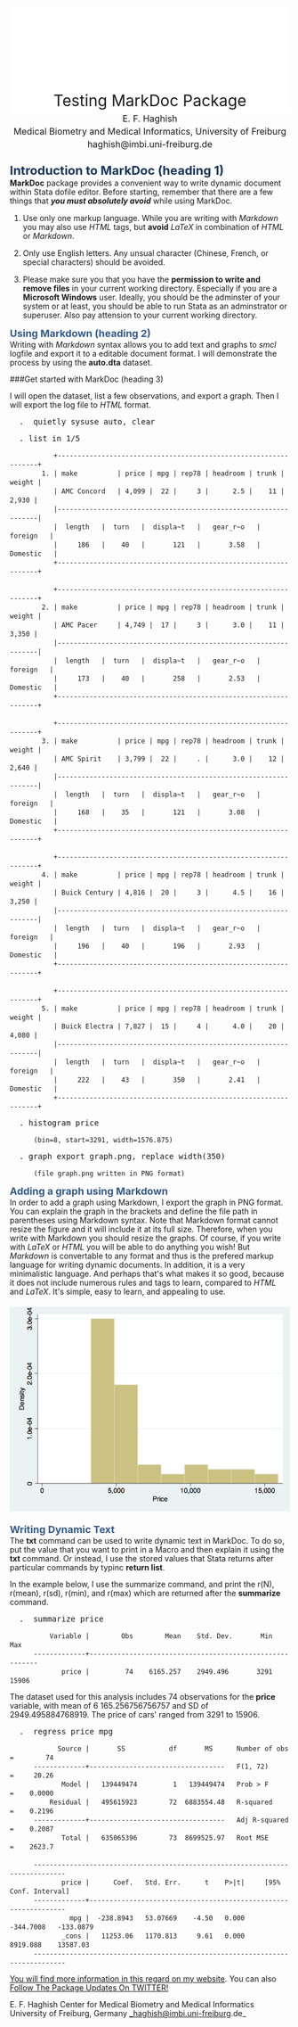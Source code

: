 <!doctype html>
<html>
<head>
<meta http-equiv="Content-Type" content="text/html; charset=utf-8" />

<!-- SYNTAX HIGHLIGHTING CLASSES  -->

<style type="text/css">
.author {display:block;text-align:center;font-size:16px;margin-bottom:3px;}
.date {display:block;text-align:center;font-size:12px;margin-bottom:3px;}
.center, #center {
    display: block;
    margin-left: auto;
    margin-right: auto;
    -webkit-box-shadow: 0px 0px 2px rgba( 0, 0, 0, 0.5 );
    -moz-box-shadow: 0px 0px 2px rgba( 0, 0, 0, 0.5 );
    box-shadow: 0px 0px 2px rgba( 0, 0, 0, 0.5 );

    padding: 0px;
    border-width: 0px;
    border-style: solid;
    cursor:-webkit-zoom-in;
    cursor:-moz-zoom-in;
    }

pagebreak {
        page-break-before: always;
        }

.pagebreak, #pagebreak {
        page-break-before: always;
        }

td > p {padding:0; margin:0;}




header {
        font-size:28px;
        padding-bottom:5px; 
        margin:0;
        padding-top:150px; 
        font-family: ;
        background-color:white; 
        text-align:center;
        display:block;
        }

table {
        border-collapse: collapse;
        border-bottom:1px solid black;
        padding:5px;
        margin-top:5px;

}
.tble {
        display:block;
        margin-top: 10px;
        margin-bottom: 0px;
        margin-bottom: 0px;
}

.tblecenter {
        display:block;
        margin-top: 10px;
        margin-bottom: 0px;
        margin-bottom: 0px;
        text-align:center;
}

span.tblecenter + table, span.tble + table, span.tble + img {
        margin-top: 2px;
}

th {
border-bottom:1px solid black;
border-top:1px solid black;
padding-right:20px;
}

td {
padding-right:20px;
}

</style>





<!-- Stata Style  -->

<style type="text/css">
body {

        margin:10px 30px 10px 30px;
        font-family: ;
        }

@page {
        size: auto;
        margin: 10mm 20px 15mm 20px;
        color:#828282;
        font-family: ;
 @top-left { content: "" ; font-size:11px; margin-top:5px; } 
@bottom {
        content: "Page " counter(page); font-size:14px; 
        }
        }

@page:first {
@top-left {
        content: normal
        }
@bottom {
        content: normal
        }
        }

header {
        font-size:28px;
        padding-bottom:5px; 
        margin:0;
        padding-top:150px; 
        font-family: ;
        background-color:white; 
        text-align:center;
        display:block;
        }

ul {        list-style:circle;
        margin-top:0;
        margin-bottom:0;
        }

div ul a {
        color:black;
        text-decoration:none;
        }

div ul {
        list-style: none;
        margin: 0px 0 10px -15px;
        padding-left:15px;
        }

div ul li {
        font-weight:bold;
        margin-top:20px;
        }

div ul li ul li {
        font-weight: normal;
        margin-left:20px;
        margin-top:5px;
        }

div ul li ul li ul li {
        font-weight: normal;
        font-style:none;
        margin-top:5px;
        }

div ul li ul li ul li ul li {
        font-weight: normal;
        font-style:italic;
        margin-top:5px;
        }

img {
        margin: 5px 0 5px 0;
        padding: 0px;
        cursor:-webkit-zoom-in;
        cursor:-moz-zoom-in;
        display:inline-block;
        text-align: left;
        clear: both;
        }

h1, h1 > a, h1 > a:link {
        margin:24px 0px 2px 0px;
        padding: 0;
        font-family: ;
        color:#17365D;
        font-size: 22px;
        }

h1 > a:hover, h1 > a:hover{
color:#345A8A;
} 

h2, h2 > a, h2 > a, h2 > a:link {
        margin:14px 0px 2px 0px;
        padding: 0;
        font-family: ;
        color:#345A8A;
        font-size: 18px;
        font-weight:bold;
        }

h3, h3 > a,h3 > a, h3 > a:link,h3 > a:link {
        margin:14px 0px 0px 0px;
        padding: 0;
        font-family: ;
        color:#4F81BD;
        font-size: 14px;
        font-weight:bold;
        }

h4 {
        margin:10px 0px 0px 0px;
        padding: 0;
        font-family: ;
        font-size: 14px;
        color:#4F81BD;
        font-weight:bold;
        font-style:italic;
        }

h5  {
        font-family: ;
        font-size: 14px;
        font-weight:normal;
        color:#4F81BD;
        }

h6  {
        font-size:14px;
        font-family: ;
        font-weight:normal;
        font-style:italic;
        color:#4F81BD;
        }

p {
        font-family: ;
        font-weight:normal;
        font-size:14px;
        line-height:14px;
        line-height: 16px;
        text-align:justify;
        text-align: left;
        text-justify:inter-word;
        margin:0 0 14px 0;
        }

.code {
        white-space:pre;
        color: black;
        padding:5px;
        display:block;
        font-size:12px;
        line-height:14px;
        background-color:#E1E6F0;
        font-family:"Lucida Console", Monaco, monospace, "Courier New", Courier, monospace;
        font-weight:normal;
        text-shadow:#FFF;
        border:thin;
        border-color: #345A8A; 
        border-style: solid;
        unicode-bidi: embed;
        margin:20px 0 0px 0;
        }

.output {
        white-space:pre;
        display:block;
        font-family:monospace,"Lucida Console", Monaco, "Courier New", Courier, monospace;
        font-size:12px; 
        line-height: 12px;
        margin:0 0 14px 0;
        border:thin; 
        unicode-bidi: embed;
        border-color: #345A8A; 
        padding:14px 5px 0 5px;
        background-color:transparent;
        }

</style>



<script type="text/javascript" src='http://haghish.com/statax/Statax.js'></script>
</head>
<header>Testing MarkDoc Package</header>
<body>
<span class="author">E. F. Haghish</span>
<span class="author">Medical Biometry and Medical Informatics,  University of Freiburg</span>
<span class="author">haghish@imbi.uni-freiburg.de</span>


Introduction to MarkDoc (heading 1)
===================================

__MarkDoc__ package provides a convenient way to write dynamic document
within Stata dofile editor. Before starting, remember that there are a few
things that ___you must absolutely avoid___ while using MarkDoc.

1. Use only one markup language. While you are writing with _Markdown_ you
may also use _HTML_ tags, but __avoid__ _LaTeX_ in combination of _HTML_ or
_Markdown_.

2. Only use English letters. Any unsual character (Chinese, French, or
special characters) should be avoided.

3. Please make sure you that you have the __permission to write and remove
files__ in your current working directory. Especially if you are a
__Microsoft Windows__ user. Ideally, you should be the adminster of
your system or at least, you should be able to run Stata as an adminstrator
or superuser. Also pay attension to your current working directory.

Using Markdown (heading 2)
--------------------------

Writing with _Markdown_ syntax allows you to add text and graphs to
_smcl_ logfile and export it to a editable document format. I will
demonstrate the process by using the __auto.dta__ dataset.

###Get started with MarkDoc (heading 3)

I will open the dataset, list a few observations, and export a graph.
Then I will export the log file to _HTML_ format.
          
<pre class="sh_stata">  .  quietly sysuse auto, clear</pre>
          
<pre class="sh_stata">  . list in 1/5</pre>
          
               +-----------------------------------------------------------------+
            1. | make          | price | mpg | rep78 | headroom | trunk | weight |
               | AMC Concord   | 4,099 |  22 |     3 |      2.5 |    11 |  2,930 |
               |-----------------------------------------------------------------|
               |  length   |  turn   |  displa~t   |   gear_r~o   |    foreign   |
               |     186   |    40   |       121   |       3.58   |   Domestic   |
               +-----------------------------------------------------------------+
          
               +-----------------------------------------------------------------+
            2. | make          | price | mpg | rep78 | headroom | trunk | weight |
               | AMC Pacer     | 4,749 |  17 |     3 |      3.0 |    11 |  3,350 |
               |-----------------------------------------------------------------|
               |  length   |  turn   |  displa~t   |   gear_r~o   |    foreign   |
               |     173   |    40   |       258   |       2.53   |   Domestic   |
               +-----------------------------------------------------------------+
          
               +-----------------------------------------------------------------+
            3. | make          | price | mpg | rep78 | headroom | trunk | weight |
               | AMC Spirit    | 3,799 |  22 |     . |      3.0 |    12 |  2,640 |
               |-----------------------------------------------------------------|
               |  length   |  turn   |  displa~t   |   gear_r~o   |    foreign   |
               |     168   |    35   |       121   |       3.08   |   Domestic   |
               +-----------------------------------------------------------------+
          
               +-----------------------------------------------------------------+
            4. | make          | price | mpg | rep78 | headroom | trunk | weight |
               | Buick Century | 4,816 |  20 |     3 |      4.5 |    16 |  3,250 |
               |-----------------------------------------------------------------|
               |  length   |  turn   |  displa~t   |   gear_r~o   |    foreign   |
               |     196   |    40   |       196   |       2.93   |   Domestic   |
               +-----------------------------------------------------------------+
          
               +-----------------------------------------------------------------+
            5. | make          | price | mpg | rep78 | headroom | trunk | weight |
               | Buick Electra | 7,827 |  15 |     4 |      4.0 |    20 |  4,080 |
               |-----------------------------------------------------------------|
               |  length   |  turn   |  displa~t   |   gear_r~o   |    foreign   |
               |     222   |    43   |       350   |       2.41   |   Domestic   |
               +-----------------------------------------------------------------+
          
<pre class="sh_stata">  . histogram price</pre>
          (bin=8, start=3291, width=1576.875)
          
          
<pre class="sh_stata">  . graph export graph.png, replace width(350)</pre>
          (file graph.png written in PNG format)
          
          
Adding a graph using Markdown
-----------------------------

In order to add a graph using Markdown, I export the graph in PNG format.
You can explain the graph in the brackets and define the file path in
parentheses using Markdown syntax. Note that Markdown format cannot resize the
figure and it will include it at its full size. Therefore, when you write with
Markdown you should resize the graphs. Of course, if you write with _LaTeX_ or
_HTML_ you will be able to do anything you wish! But _Markdown_ is convertable
to any format and thus is the prefered markup language for writing dynamic
documents. In addition, it is a very minimalistic language. And perhaps that's
what makes it so good, because it does not include numerous rules and tags to
learn, compared to _HTML_ and _LaTeX_. It's simple, easy to learn, and appealing
to use.

![](./graph.png)


Writing Dynamic Text
--------------------

The __txt__ command can be used to write dynamic text in MarkDoc.
To do so, put the value that you want to print in a Macro and then
explain it using the __txt__ command. Or instead, I use the stored values
that Stata returns after particular commands by typinc __return list__.

In the example below, I use the summarize command, and print the r(N), r(mean),
r(sd), r(min), and r(max) which are returned after the __summarize__ command.
          
<pre class="sh_stata">  .  summarize price </pre>
          
              Variable |        Obs        Mean    Std. Dev.       Min        Max
          -------------+---------------------------------------------------------
                 price |         74    6165.257    2949.496       3291      15906
          
          
          
The dataset used for this analysis includes 74 observations for                 the __price__ variable, with mean of 6
165.256756756757 and SD of 2949.495884768919. The                   price of cars' ranged from 3291 to 15906.
<pre class="sh_stata">  .  regress price mpg</pre>
          
                Source |       SS           df       MS      Number of obs   =        74
          -------------+----------------------------------   F(1, 72)        =     20.26
                 Model |   139449474         1   139449474   Prob > F        =    0.0000
              Residual |   495615923        72  6883554.48   R-squared       =    0.2196
          -------------+----------------------------------   Adj R-squared   =    0.2087
                 Total |   635065396        73  8699525.97   Root MSE        =    2623.7
          
          ------------------------------------------------------------------------------
                 price |      Coef.   Std. Err.      t    P>|t|     [95% Conf. Interval]
          -------------+----------------------------------------------------------------
                   mpg |  -238.8943   53.07669    -4.50   0.000    -344.7008   -133.0879
                 _cons |   11253.06   1170.813     9.61   0.000     8919.088    13587.03
          ------------------------------------------------------------------------------
          
          
          
[You will find more information in this regard on my website](http://haghish.com/).
You can also [Follow The Package Updates On TWITTER!](http://twitter.com/Haghish)


E. F. Haghish
Center for Medical Biometry and Medical Informatics
University of Freiburg, Germany
_haghish@imbi.uni-freiburg.de_

          
          
</body>
</html>
